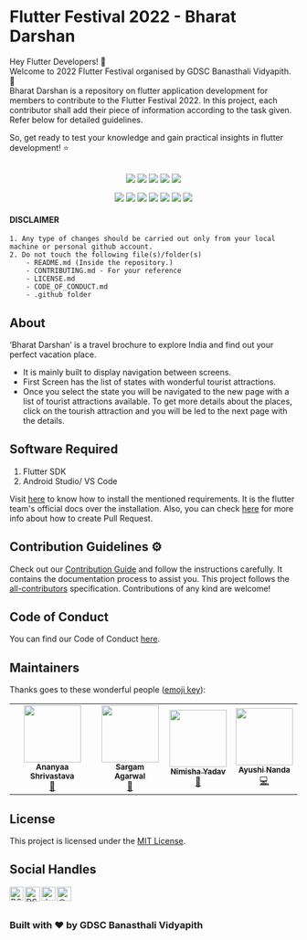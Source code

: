 # Flutter Festival 2022 - Bharat Darshan
Hey Flutter Developers! 👋 <br />
Welcome to 2022 Flutter Festival organised by GDSC Banasthali Vidyapith. 🥳 <br />
Bharat Darshan is a repository on flutter application development for members to contribute to the  Flutter Festival 2022. In this project, each contributor shall add their piece of information according to the task given. Refer below for detailed guidelines. <br />

So, get ready to test your knowledge and gain practical insights in flutter development! ⭐

<div align="center">
<br>
<a href="https://github.com/DSC-Banasthali-Vidyapith/Bharat-Darshan"><img src="https://badges.frapsoft.com/os/v1/open-source.svg?v=103"></a>
<a href="https://github.com/DSC-Banasthali-Vidyapith/Bharat-Darshan"><img src="https://img.shields.io/badge/Built%20by-developers%20%3C%2F%3E-0059b3"></a>
<a href="https://github.com/DSC-Banasthali-Vidyapith/Bharat-Darshan"><img src="https://img.shields.io/static/v1.svg?label=Contributions&message=Welcome&color=yellow"></a>
<a href="https://github.com/DSC-Banasthali-Vidyapith/"><img src="https://img.shields.io/badge/Maintained%3F-yes-brightgreen.svg?v=103"></a>
<a href="https://github.com/DSC-Banasthali-Vidyapith/Bharat-Darshan/blob/main/LICENSE"><img src="https://img.shields.io/badge/license-MIT-blue.svg?v=103"></a>

<a href="https://github.com/DSC-Banasthali-Vidyapith/Bharat-Darshan/graphs/contributors"><img src="https://img.shields.io/github/contributors/DSC-Banasthali-Vidyapith/Bharat-Darshan?color=brightgreen"></a>
<a href="https://github.com/DSC-Banasthali-Vidyapith/Bharat-Darshan/stargazers"><img src="https://img.shields.io/github/stars/DSC-Banasthali-Vidyapith/Bharat-Darshan?color=0059b3"></a>
<a href="https://github.com/DSC-Banasthali-Vidyapith/Bharat-Darshan/network/members"><img src="https://img.shields.io/github/forks/DSC-Banasthali-Vidyapith/Bharat-Darshan?color=yellow"></a>
<a href="https://github.com/DSC-Banasthali-Vidyapith/Bharat-Darshan/issues"><img src="https://img.shields.io/github/issues/DSC-Banasthali-Vidyapith/Bharat-Darshan?color=0059b3"></a>
<a href="https://github.com/DSC-Banasthali-Vidyapith/Bharat-Darshan/issues?q=is%3Aissue+is%3Aclosed"><img src="https://img.shields.io/github/issues-closed-raw/DSC-Banasthali-Vidyapith/Bharat-Darshan?color=yellow"></a>
<a href="https://github.com/DSC-Banasthali-Vidyapith/Bharat-Darshan/pulls"><img src="https://img.shields.io/github/issues-pr/DSC-Banasthali-Vidyapith/Bharat-Darshan?color=brightgreen"></a>
<a href="https://github.com/DSC-Banasthali-Vidyapith/Bharat-Darshan/pulls?q=is%3Apr+is%3Aclosed"><img src="https://img.shields.io/github/issues-pr-closed-raw/DSC-Banasthali-Vidyapith/Bharat-Darshan?color=0059b3"></a> 
</div>

#### DISCLAIMER

    1. Any type of changes should be carried out only from your local machine or personal github account. 
    2. Do not touch the following file(s)/folder(s) 
        - README.md (Inside the repository.) 
        - CONTRIBUTING.md - For your reference 
        - LICENSE.md
        - CODE_OF_CONDUCT.md
        - .github folder
## About
‘Bharat Darshan’ is a travel brochure to explore India and find out your perfect vacation place.
- It is mainly built to display navigation between screens.  
- First Screen has the list of states with wonderful tourist attractions.
- Once you select the state you will be navigated to the new page with a list of tourist attractions available.
To get more details about the places, click on the tourish attraction and you will be led to the next page with the details.

## Software Required 
1. Flutter SDK 
2. Android Studio/ VS Code </br >

Visit [here](https://flutter.dev) to know how to install the mentioned requirements. It is the flutter team's official docs over the installation. Also, you can check [here](https://youtu.be/YaiA1Rs01IU) for more info about how to create Pull Request.
    
## Contribution Guidelines :gear:

Check out our [Contribution Guide](https://github.com/DSC-Banasthali-Vidyapith/Bharat-Darshan/blob/main/CONTRIBUTING.md) and follow the instructions carefully. It contains the documentation process to assist you. This project follows the [all-contributors](https://github.com/all-contributors/all-contributors) specification. Contributions of any kind are welcome!

## Code of Conduct
You can find our Code of Conduct [here](https://github.com/DSC-Banasthali-Vidyapith/Bharat-Darshan/blob/main/CODE_OF_CONDUCT.md).

<!-- CONTRIBUTORS -->

## Maintainers
Thanks goes to these wonderful people
([emoji key](https://allcontributors.org/docs/en/emoji-key)):

<!-- ALL-CONTRIBUTORS-LIST:START - Do not remove or modify this section -->
<!-- prettier-ignore-start -->
<!-- markdownlint-disable -->
<table>
  <tr>
    <td align="center"><a href="https://github.com/Ananyaas"><img src="https://avatars.githubusercontent.com/u/45946392?v=4" width="100px;" alt=""/><br /><sub><b>Ananyaa Shrivastava</b></sub></a><br /><a href="https://github.com/DSC-Banasthali-Vidyapith/Bharat-Darshan/commits?author=Ananyaas" title="Maintenance">🚧</a></td>
    <td align="center"><a href="https://github.com/Sargam-Agarwal"><img src="https://avatars.githubusercontent.com/u/72149858?v=4" width="100px;" alt=""/><br /><sub><b>Sargam Agarwal</b></sub></a><br /><a href="https://github.com/DSC-Banasthali-Vidyapith/Bharat-Darshan/commits?author=Sargam-Agarwal" title="Project Management">📆</a></td>
    <td align="center"><a href="https://github.com/nimisha-yadav"><img src="https://avatars.githubusercontent.com/u/73909578?v=4" width="100px;" alt=""/><br /><sub><b>Nimisha Yadav</b></sub></a><br /><a href="https://github.com/DSC-Banasthali-Vidyapith/Bharat-Darshan/commits?author=nimisha-yadav" title="Maintenance">🚧</a></td>
    <td align="center"><a href="https://github.com/Ayushinanda"><img src="https://avatars.githubusercontent.com/u/85018225?v=4" width="100px;" alt=""/><br /><sub><b>Ayushi Nanda</b></sub></a><br /><a href="https://github.com/DSC-Banasthali-Vidyapith/Bharat-Darshan/commits?author=Ayushinanda" title="Code">💻</a></td>


  </tr>
</table
<!-- markdownlint-enable -->
<!-- prettier-ignore-end -->

<!-- ALL-CONTRIBUTORS-LIST:END -->
  

## License

This project is licensed under the [MIT License](https://choosealicense.com/licenses/mit/).

  ## Social Handles

<a href="https://www.linkedin.com/company/dsc-banasthali-vidyapith/">
    <img align="left" alt="DSC-Banasthali Vidyapith | Linkedin" width="24px" src="https://github.com/TheDudeThatCode/TheDudeThatCode/blob/master/Assets/Linkedin.svg" />
  </a>
   <a href="https://twitter.com/DSC_Banasthali">
    <img align="left" alt="DSC-Banasthali | Twitter" width="26px" src="https://github.com/TheDudeThatCode/TheDudeThatCode/blob/master/Assets/Twitter.svg" />
</a> 
  <a href="https://www.instagram.com/dsc_banasthalividyapith/">
    <img align="left" alt="dscbanasthalividyapith | Instagram" width="24px" src="https://github.com/TheDudeThatCode/TheDudeThatCode/blob/master/Assets/Instagram.svg" />
  </a><a href="https://dscbanasthalividyapith.medium.com/" target="blank"><img align="left" src="https://cdn.jsdelivr.net/npm/simple-icons@3.0.1/icons/medium.svg" alt="@dscbanasthalividyapith" height="25" width="25" /></a> 

<br>
<br>

### Built with ❤️ by GDSC Banasthali Vidyapith

